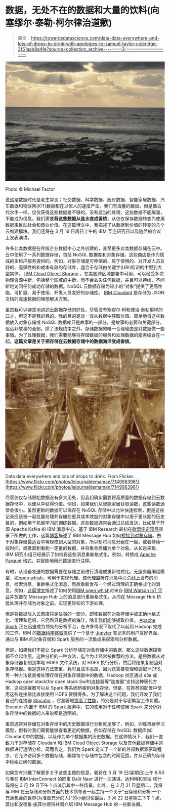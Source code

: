 # 数据，无处不在的数据和大量的饮料(向塞缪尔·泰勒·柯尔律治道歉)

> 原文：<https://towardsdatascience.com/data-data-everywhere-and-lots-of-drops-to-drink-with-apologies-to-samuel-taylor-coleridge-3f51aab8a4fe?source=collection_archive---------3----------------------->

![](img/4675a5819bbdcecaa2429b2a8b731978.png)

Photo © Michael Factor

说这是数据时代是老生常谈；社交数据、科学数据、医疗数据、智能家居数据、汽车数据和物联网(I0T)数据都在以惊人的速度产生。我们有海量的数据。但是像古代水手一样，仅仅获得这些数据是不够的。没有适当的处理，这些数据不能解渴，不能成为信息。我们需要**将这些数据从盐水变成香槟**，从仅仅保存数据转变为使用数据来推动社会和商业价值。在这篇博文中，我描述了从数据到价值的转变的几个云构建模块。我们还将在 3 月 19 日周日上午的 IBM 互连研究日以及随后的会议上发表演讲。

许多此类数据是在传统企业数据中心之外创建的，甚至更多此类数据存储在云中。云中使用了一系列数据存储，包括 NoSQL 数据库和对象存储。这些商店是作为现成的多租户服务提供的。例如，对象存储是可伸缩的、易于使用的、对开发人员友好的、高弹性的和成本有效的存储库，适合于存储由关键字(URI)标识的中型到大型实体。 [IBM Cloud Object Storage](https://www.ibm.com/cloud-computing/products/storage/object-storage/cloud/) ，在美国跨区域部署中可用，可以经受多次物理资源中断，包括整个区域的中断，而不会丢失任何数据，并且可以持续、不间断地访问任何成功存储的数据。NoSQL 云数据存储为较小的“对象”提供了更高性能、可扩展、易于使用、开发人员友好的存储库。 [IBM Cloudant](https://cloudant.com/) 是存储为 JSON 文档的高速数据的理想解决方案。

虽然我可以诗意地讲述云数据存储的好处，尽管没有塞缪尔·柯勒律治·泰勒那样的口才，但这不是我的目的。我的目的是谈一谈从数据中获取价值。简单地将这些数据放入对象存储或 NoSQL 数据库只是故事的一部分，是故事的必要和关键部分，但远非故事的全部。除了法规约束之外，存储数据的唯一合理理由是对数据做一些事情。为了处理数据，我们需要能够将存储数据的服务和处理数据的服务结合在一起。**这篇文章是关于把存储在云数据存储中的数据海洋变成香槟**。

![](img/964a00dfafa58fd25372b28d839e03db.png)

Data data everywhere and lots of drops to drink. From Flicker. [https://www.flickr.com/photos/lejournaldemaman/7149983961](https://www.flickr.com/photos/lejournaldemaman/7149983961)

尽管仅仅存储原始数据没有多大用处，但我们确实需要将高质量的数据存储到云数据存储中，以便从中获得价值。例如，如果我们从智能家居获取读数，这些读数通常会很小。虽然更新的数据可以保存在 NoSQL 存储中以允许快速检索，但是这些记录应该被一起批量处理并存储在更具成本效益的对象存储中以用于更长期的历史目的，例如用于机器学习的训练数据。这些数据通常会通过总线发送，比如基于开源 Apache Kafka 的 IBM 消息中心。基于 IBM Research 最初在[欧盟宇宙项目](http://iot-cosmos.eu/)背景下所做的工作，这篇[博客](https://www.ibm.com/blogs/bluemix/2017/03/end-to-end-iot-data-pipelines-introducing-the-message-hub-object-storage-bridge/)描述了 IBM Message Hub 如何[桥接到对象存储](https://console.ng.bluemix.net/docs/services/MessageHub/messagehub088.html#messagehub088)。由于对象存储最适合中等规模到大型的对象，所以桥将消息分组在一起，或者持续一段时间，或者直到看到一定量的数据，并将集合存储为单个对象。从长远来看，IBM 研究小组已经展示了如何将这些消息重新格式化，例如，转换成 [Apache Parquet](https://parquet.apache.org/) 格式，并智能地用元数据进行注释。

有时，从设备发送的数据需要在存储之前进行清理或重新格式化。无服务器编程模型，如[open whish](http://openwhisk.org/)，可用于实现代理，该代理监听在消息中心总线上发布的消息，检索消息，重新格式化消息，然后重新发布一个经过清理的正确格式化的消息。例如，[这篇博文](https://medium.com/openwhisk/serverless-transformation-of-iot-data-in-motion-with-openwhisk-272e36117d6c#.40m1s0lj8)描述了如何使用[IBM open whish](https://www.ibm.com/cloud-computing/bluemix/openwhisk)对来自 [IBM Watson IoT 平台](https://www.ibm.com/internet-of-things/iot-solutions/watson-iot-platform/)并放置在 Message Hub 上的消息进行重新格式化，从而在 Message Hub 桥批处理并存储为对象之前，实现更轻松的下游处理。

但是将数据放入云商店只是故事的一部分。即使数据在对象存储中被正确地格式化、清理和组织，它仍然只是数据的海洋，除非我们能够提取价值。 [Apache Spark](http://spark.apache.org/) 正在迅速成为领先的分析平台，在许多情况下取代了以前用 Hadoop 完成的工作。IBM 的[数据科学体验](http://datascience.ibm.com/)提供了一个基于 [Jupyter](http://jupyter.org/) 笔记本的用户友好界面，通过与 IBM 的对象存储和 Spark 服务的一流集成来探索和分析数据。

但是，如果我们不能让 Spark 分析存储在对象存储中的数据，那么这些数据探索都不会起作用。这种分析的一种方法，迄今为止经常被推荐的方法，是将数据从对象存储器复制到本地 HDFS 文件系统，对 HDFS 执行分析，然后将结果复制回对象存储器。但是这种方法笨重、耗时且成本高昂，因为还需要管理和调配 HDFS。另一种方法是直接处理存储在对象存储器中的数据。Hadoop 社区通过 s3a 或 Hadoop open stack(for open stack Swift)连接器等“连接器”支持这种替代方案，这些连接器可以从 Spark 等系统桥接到对象存储。但是，在推荐的配置中使用这些连接器比直接使用 HDFS 要慢得多。为了解决这个问题，我们开发了我们自己的连接器 [Stocator](https://developer.ibm.com/open/openprojects/stocator/) ，它显著地[提高了性能](http://www.spark.tc/stocator-the-fast-lane-connecting-object-stores-to-spark/)，特别是对于写密集型工作负载。Stocator 内置于 IBM 的 Spark 服务中，它的使用对于任何使用 Spark 来分析对象存储中的数据的人来说都是透明的。

虽然通常对存储在对象存储中的历史数据进行分析就足够了，例如，训练机器学习模型，但有时我们需要能够查看更近的数据，例如存储在 NoSQL 数据库(如 Cloudant)中的数据，以及作为单个数据集的历史数据。在这种情况下，我们一直致力于对存储在 Cloudant 和 IBM Cloud Object Storage 以及其他数据存储中的数据进行透明分析。简而言之，我们为 Spark 定义了一个新的外部数据源驱动程序，它允许访问多个数据存储，跟踪每个存储中包含的时间范围，并从正确的存储中检索正确的数据。

如果您有兴趣了解更多关于这些主题的信息，我将在 3 月 19 日(星期日)上午 8:50 与我在 IBM InterConnect 的同事 Dalit Naor 进行一次演讲。达利特和宝拉·塔什玛将在 3 月 19 日下午 1 点演示其中一些场景。此外，在 3 月 21 日星期二，我将与 IBM 在云存储和分析方面的技术领导者一起主持一个关于“云存储和分析:一个充满机会的世界(为准备充分的人)”的小组讨论最后，3 月 22 日星期三下午 1 点，葆拉和安德鲁·施菲尔德将共同介绍 IBM Message Hub 的一些新进展。